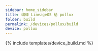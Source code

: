 ```yaml
---
sidebar: home_sidebar
title: 编译 LineageOS 给 pollux
folder: build
permalink: /devices/pollux/build
device: pollux
---
```

{% include templates/device_build.md %}
